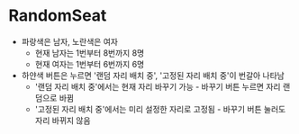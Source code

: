 # RandomSeat

* 파랑색은 남자, 노란색은 여자
   * 현재 남자는 1번부터 8번까지 8명
   * 현재 여자는 1번부터 6번까지 6명
* 하얀색 버튼은 누르면 '랜덤 자리 배치 중', '고정된 자리 배치 중'이 번갈아 나타남
   * '랜덤 자리 배치 중'에서는 현재 자리 바꾸기 가능 - 바꾸기 버튼 누르면 자리 랜덤으로 바뀜
   * '고정된 자리 배치 중'에서는 미리 설정한 자리로 고정됨 - 바꾸기 버튼 눌러도 자리 바뀌지 않음
